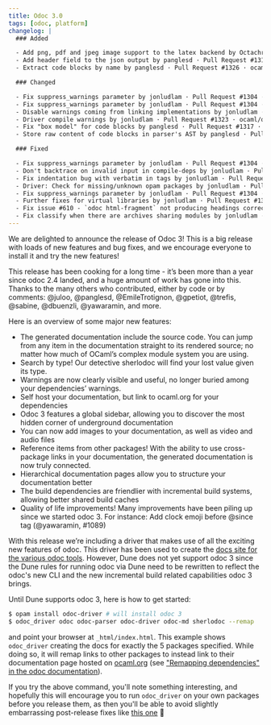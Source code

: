```yaml
---
title: Odoc 3.0
tags: [odoc, platform]
changelog: |
  ### Added

  - Add png, pdf and jpeg image support to the latex backend by Octachron · Pull Request #1297 · ocaml/odoc · GitHub
  - Add header field to the json output by panglesd · Pull Request #1314 · ocaml/odoc · GitHub
  - Extract code blocks by name by panglesd · Pull Request #1326 · ocaml/odoc · GitHub

  ### Changed

  - Fix suppress_warnings parameter by jonludlam · Pull Request #1304 · ocaml/odoc · GitHub
  - Fix suppress_warnings parameter by jonludlam · Pull Request #1304 · ocaml/odoc · GitHub
  - Disable warnings coming from linking implementations by jonludlam · Pull Request #1319 · ocaml/odoc · GitHub
  - Driver compile warnings by jonludlam · Pull Request #1323 · ocaml/odoc · GitHub
  - Fix "box model" for code blocks by panglesd · Pull Request #1317 · ocaml/odoc · GitHub
  - Store raw content of code blocks in parser's AST by panglesd · Pull Request #1325 · ocaml/odoc · GitHub

  ### Fixed

  - Fix suppress_warnings parameter by jonludlam · Pull Request #1304 · ocaml/odoc · GitHub
  - Don't backtrace on invalid input in compile-deps by jonludlam · Pull Request #1313 · ocaml/odoc · GitHub
  - Fix indentation bug with verbatim in tags by jonludlam · Pull Request #1312 · ocaml/odoc · GitHub
  - Driver: Check for missing/unknown opam packages by jonludlam · Pull Request #1311 · ocaml/odoc · GitHub
  - Fix suppress_warnings parameter by jonludlam · Pull Request #1304 · ocaml/odoc · GitHub
  - Further fixes for virtual libraries by jonludlam · Pull Request #1309 · ocaml/odoc · GitHub
  - Fix issue #610 - `odoc html-fragment` not producing headings correctly by jonludlam · Pull Request #1306 · ocaml/odoc · GitHub
  - Fix classify when there are archives sharing modules by jonludlam · Pull Request #1310 · ocaml/odoc · GitHub
---
```


We are delighted to announce the release of Odoc 3! This is a big release with loads of new features and bug fixes, and we encourage everyone to install it and try the new features!

This release has been cooking for a long time - it’s been more than a year since odoc 2.4 landed, and a huge amount of work has gone into this. Thanks to the many others who contributed, either by code or by comments: @juloo, @panglesd, @EmileTrotignon, @gpetiot, @trefis, @sabine, @dbuenzli, @yawaramin, and more.

Here is an overview of some major new features:

- The generated documentation include the source code. You can jump from any item in the documentation straight to its rendered source; no matter how much of OCaml’s complex module system you are using.
- Search by type! Our detective sherlodoc will find your lost value given its type.
- Warnings are now clearly visible and useful, no longer buried among your dependencies’ warnings.
- Self host your documentation, but link to ocaml.org for your dependencies
- Odoc 3 features a global sidebar, allowing you to discover the most hidden corner of underground documentation
- You can now add images to your documentation, as well as video and audio files
- Reference items from other packages! With the ability to use cross-package links in your documentation, the generated documentation is now truly connected.
- Hierarchical documentation pages allow you to structure your documentation better
- The build dependencies are friendlier with incremental build systems, allowing better shared build caches
- Quality of life improvements! Many improvements have been piling up since we started odoc 3. For instance: Add clock emoji before @since tag (@yawaramin, #1089)

With this release we’re including a driver that makes use of all the exciting new features of odoc. This driver has been used to create the [docs site for the various odoc tools](https://ocaml.github.io/odoc/). However, Dune does not yet support odoc 3 since the Dune rules for running odoc via Dune need to be rewritten to reflect the odoc's new CLI and the new incremental build related capabilities odoc 3 brings.

Until Dune supports odoc 3, here is how to get started:

```sh
$ opam install odoc-driver # will install odoc 3
$ odoc_driver odoc odoc-parser odoc-driver odoc-md sherlodoc --remap
```

and point your browser at `_html/index.html`. This example shows `odoc_driver` creating the docs for exactly the 5 packages specified. While doing so, it will remap links to other packages to instead link to their documentation page hosted on [ocaml.org](https://ocaml.org) (see ["Remapping dependencies" in the odoc documentation](https://ocaml.github.io/odoc/odoc-driver/index.html#remapping-dependencies)).

If you try the above command, you'll note something interesting, and hopefully this will encourage you to run `odoc_driver` on your own packages before you release them, as then you'll be able to avoid slightly embarrassing post-release fixes like [this one](https://github.com/ocaml/odoc/pull/1333) 😬


<!--
Notes for an upcoming post for this release announcement:
- Jon published about odoc 3 at: https://jon.recoil.org/blog/2025/04/odoc-3.html

- write about manuals
-->